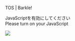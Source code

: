 TOS | Barkle!

JavaScriptを有効にしてください  
Please turn on your JavaScript

![](/static-assets/splash.png?1732906568667)